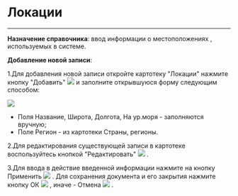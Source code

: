 ﻿#   Локации
_ _ _  _


**Назначение справочника**: ввод информации о местоположениях , используемых в системе.

**Добавление новой записи**:

1.Для добавления новой записи откройте картотеку "Локации" нажмите кнопку "Добавить" ![](topic:.НСИ.AddFiles.Btn_Add.png)  и заполните открывшуюся форму следующим способом:

![](topic:.НСИ.AddFiles.Screenshot_2592.jpg)

* Поля Название, Широта, Долгота, На ур.моря - заполняются вручную;
* Поле Регион - из картотеки Страны, регионы.


2.Для редактирования существующей записи в картотеке воспользуйтесь кнопкой "Редактировать" ![](topic:.НСИ.AddFiles.Btn_Edit.png) .

3.Для ввода в действие введенной информации нажмите на кнопку Применить ![](topic:.НСИ.AddFiles.Btn_OK.png) . Для сохранения документа и его закрытия нажмите кнопку ОК ![](topic:.НСИ.AddFiles.Btn_Post.png)  , иначе - Отмена ![](topic:.НСИ.AddFiles.BtnCloseCancel.png) .

